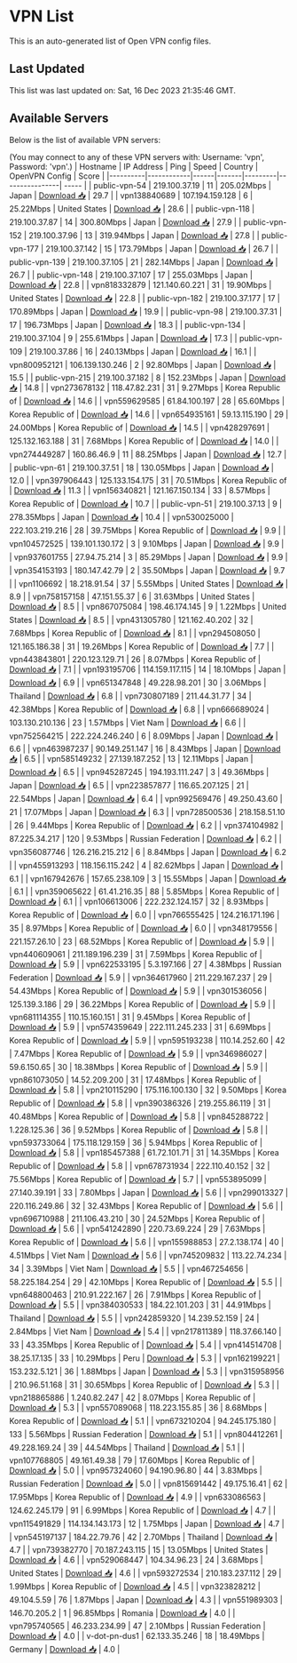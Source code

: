 # VPN List

This is an auto-generated list of Open VPN config files.

## Last Updated

This list was last updated on: Sat, 16 Dec 2023 21:35:46 GMT.

## Available Servers

Below is the list of available VPN servers:

(You may connect to any of these VPN servers with: Username: 'vpn', Password: 'vpn'.)
| Hostname | IP Address | Ping | Speed | Country | OpenVPN Config | Score |
|----------|------------|------|-------|---------|----------------| ----- |
| public-vpn-54 | 219.100.37.19 | 11 | 205.02Mbps | Japan | [Download 📥](./configs/server_0_JP.ovpn) | 29.7 |
| vpn138840689 | 107.194.159.128 | 6 | 25.22Mbps | United States | [Download 📥](./configs/server_1_US.ovpn) | 28.6 |
| public-vpn-118 | 219.100.37.87 | 14 | 300.80Mbps | Japan | [Download 📥](./configs/server_2_JP.ovpn) | 27.9 |
| public-vpn-152 | 219.100.37.96 | 13 | 319.94Mbps | Japan | [Download 📥](./configs/server_3_JP.ovpn) | 27.8 |
| public-vpn-177 | 219.100.37.142 | 15 | 173.79Mbps | Japan | [Download 📥](./configs/server_4_JP.ovpn) | 26.7 |
| public-vpn-139 | 219.100.37.105 | 21 | 282.14Mbps | Japan | [Download 📥](./configs/server_5_JP.ovpn) | 26.7 |
| public-vpn-148 | 219.100.37.107 | 17 | 255.03Mbps | Japan | [Download 📥](./configs/server_6_JP.ovpn) | 22.8 |
| vpn818332879 | 121.140.60.221 | 31 | 19.90Mbps | United States | [Download 📥](./configs/server_7_US.ovpn) | 22.8 |
| public-vpn-182 | 219.100.37.177 | 17 | 170.89Mbps | Japan | [Download 📥](./configs/server_8_JP.ovpn) | 19.9 |
| public-vpn-98 | 219.100.37.31 | 17 | 196.73Mbps | Japan | [Download 📥](./configs/server_9_JP.ovpn) | 18.3 |
| public-vpn-134 | 219.100.37.104 | 9 | 255.61Mbps | Japan | [Download 📥](./configs/server_10_JP.ovpn) | 17.3 |
| public-vpn-109 | 219.100.37.86 | 16 | 240.13Mbps | Japan | [Download 📥](./configs/server_11_JP.ovpn) | 16.1 |
| vpn800952121 | 106.139.130.246 | 2 | 92.80Mbps | Japan | [Download 📥](./configs/server_12_JP.ovpn) | 15.5 |
| public-vpn-215 | 219.100.37.182 | 8 | 152.23Mbps | Japan | [Download 📥](./configs/server_13_JP.ovpn) | 14.8 |
| vpn273678132 | 118.47.82.231 | 31 | 9.27Mbps | Korea Republic of | [Download 📥](./configs/server_14_KR.ovpn) | 14.6 |
| vpn559629585 | 61.84.100.197 | 28 | 65.60Mbps | Korea Republic of | [Download 📥](./configs/server_15_KR.ovpn) | 14.6 |
| vpn654935161 | 59.13.115.190 | 29 | 24.00Mbps | Korea Republic of | [Download 📥](./configs/server_16_KR.ovpn) | 14.5 |
| vpn428297691 | 125.132.163.188 | 31 | 7.68Mbps | Korea Republic of | [Download 📥](./configs/server_17_KR.ovpn) | 14.0 |
| vpn274449287 | 160.86.46.9 | 11 | 88.25Mbps | Japan | [Download 📥](./configs/server_18_JP.ovpn) | 12.7 |
| public-vpn-61 | 219.100.37.51 | 18 | 130.05Mbps | Japan | [Download 📥](./configs/server_19_JP.ovpn) | 12.0 |
| vpn397906443 | 125.133.154.175 | 31 | 70.51Mbps | Korea Republic of | [Download 📥](./configs/server_20_KR.ovpn) | 11.3 |
| vpn156340821 | 121.167.150.134 | 33 | 8.57Mbps | Korea Republic of | [Download 📥](./configs/server_21_KR.ovpn) | 10.7 |
| public-vpn-51 | 219.100.37.13 | 9 | 278.35Mbps | Japan | [Download 📥](./configs/server_22_JP.ovpn) | 10.4 |
| vpn530025000 | 222.103.219.216 | 28 | 39.75Mbps | Korea Republic of | [Download 📥](./configs/server_23_KR.ovpn) | 9.9 |
| vpn104572525 | 139.101.130.172 | 3 | 9.10Mbps | Japan | [Download 📥](./configs/server_24_JP.ovpn) | 9.9 |
| vpn937601755 | 27.94.75.214 | 3 | 85.29Mbps | Japan | [Download 📥](./configs/server_25_JP.ovpn) | 9.9 |
| vpn354153193 | 180.147.42.79 | 2 | 35.50Mbps | Japan | [Download 📥](./configs/server_26_JP.ovpn) | 9.7 |
| vpn1106692 | 18.218.91.54 | 37 | 5.55Mbps | United States | [Download 📥](./configs/server_27_US.ovpn) | 8.9 |
| vpn758157158 | 47.151.55.37 | 6 | 31.63Mbps | United States | [Download 📥](./configs/server_28_US.ovpn) | 8.5 |
| vpn867075084 | 198.46.174.145 | 9 | 1.22Mbps | United States | [Download 📥](./configs/server_29_US.ovpn) | 8.5 |
| vpn431305780 | 121.162.40.202 | 32 | 7.68Mbps | Korea Republic of | [Download 📥](./configs/server_30_KR.ovpn) | 8.1 |
| vpn294508050 | 121.165.186.38 | 31 | 19.26Mbps | Korea Republic of | [Download 📥](./configs/server_31_KR.ovpn) | 7.7 |
| vpn443843801 | 220.123.129.71 | 26 | 8.07Mbps | Korea Republic of | [Download 📥](./configs/server_32_KR.ovpn) | 7.1 |
| vpn193195706 | 114.159.117.115 | 14 | 18.10Mbps | Japan | [Download 📥](./configs/server_33_JP.ovpn) | 6.9 |
| vpn651347848 | 49.228.98.201 | 30 | 3.06Mbps | Thailand | [Download 📥](./configs/server_34_TH.ovpn) | 6.8 |
| vpn730807189 | 211.44.31.77 | 34 | 42.38Mbps | Korea Republic of | [Download 📥](./configs/server_35_KR.ovpn) | 6.8 |
| vpn666689024 | 103.130.210.136 | 23 | 1.57Mbps | Viet Nam | [Download 📥](./configs/server_36_VN.ovpn) | 6.6 |
| vpn752564215 | 222.224.246.240 | 6 | 8.09Mbps | Japan | [Download 📥](./configs/server_37_JP.ovpn) | 6.6 |
| vpn463987237 | 90.149.251.147 | 16 | 8.43Mbps | Japan | [Download 📥](./configs/server_38_JP.ovpn) | 6.5 |
| vpn585149232 | 27.139.187.252 | 13 | 12.11Mbps | Japan | [Download 📥](./configs/server_39_JP.ovpn) | 6.5 |
| vpn945287245 | 194.193.111.247 | 3 | 49.36Mbps | Japan | [Download 📥](./configs/server_40_JP.ovpn) | 6.5 |
| vpn223857877 | 116.65.207.125 | 21 | 22.54Mbps | Japan | [Download 📥](./configs/server_41_JP.ovpn) | 6.4 |
| vpn992569476 | 49.250.43.60 | 21 | 17.07Mbps | Japan | [Download 📥](./configs/server_42_JP.ovpn) | 6.3 |
| vpn728500536 | 218.158.51.10 | 26 | 9.44Mbps | Korea Republic of | [Download 📥](./configs/server_43_KR.ovpn) | 6.2 |
| vpn374104982 | 87.225.34.217 | 120 | 9.53Mbps | Russian Federation | [Download 📥](./configs/server_44_RU.ovpn) | 6.2 |
| vpn356087746 | 126.216.215.212 | 6 | 8.84Mbps | Japan | [Download 📥](./configs/server_45_JP.ovpn) | 6.2 |
| vpn455913293 | 118.156.115.242 | 4 | 82.62Mbps | Japan | [Download 📥](./configs/server_46_JP.ovpn) | 6.1 |
| vpn167942676 | 157.65.238.109 | 3 | 15.55Mbps | Japan | [Download 📥](./configs/server_47_JP.ovpn) | 6.1 |
| vpn359065622 | 61.41.216.35 | 88 | 5.85Mbps | Korea Republic of | [Download 📥](./configs/server_48_KR.ovpn) | 6.1 |
| vpn106613006 | 222.232.124.157 | 32 | 8.93Mbps | Korea Republic of | [Download 📥](./configs/server_49_KR.ovpn) | 6.0 |
| vpn766555425 | 124.216.171.196 | 35 | 8.97Mbps | Korea Republic of | [Download 📥](./configs/server_50_KR.ovpn) | 6.0 |
| vpn348179556 | 221.157.26.10 | 23 | 68.52Mbps | Korea Republic of | [Download 📥](./configs/server_51_KR.ovpn) | 5.9 |
| vpn440609061 | 211.189.196.239 | 31 | 7.59Mbps | Korea Republic of | [Download 📥](./configs/server_52_KR.ovpn) | 5.9 |
| vpn622533195 | 5.3.197.166 | 27 | 4.38Mbps | Russian Federation | [Download 📥](./configs/server_53_RU.ovpn) | 5.9 |
| vpn364617960 | 211.229.167.237 | 29 | 54.43Mbps | Korea Republic of | [Download 📥](./configs/server_54_KR.ovpn) | 5.9 |
| vpn301536056 | 125.139.3.186 | 29 | 36.22Mbps | Korea Republic of | [Download 📥](./configs/server_55_KR.ovpn) | 5.9 |
| vpn681114355 | 110.15.160.151 | 31 | 9.45Mbps | Korea Republic of | [Download 📥](./configs/server_56_KR.ovpn) | 5.9 |
| vpn574359649 | 222.111.245.233 | 31 | 6.69Mbps | Korea Republic of | [Download 📥](./configs/server_57_KR.ovpn) | 5.9 |
| vpn595193238 | 110.14.252.60 | 42 | 7.47Mbps | Korea Republic of | [Download 📥](./configs/server_58_KR.ovpn) | 5.9 |
| vpn346986027 | 59.6.150.65 | 30 | 18.38Mbps | Korea Republic of | [Download 📥](./configs/server_59_KR.ovpn) | 5.9 |
| vpn861073050 | 14.52.209.200 | 31 | 17.48Mbps | Korea Republic of | [Download 📥](./configs/server_60_KR.ovpn) | 5.8 |
| vpn210115290 | 175.116.100.130 | 32 | 9.50Mbps | Korea Republic of | [Download 📥](./configs/server_61_KR.ovpn) | 5.8 |
| vpn390386326 | 219.255.86.119 | 31 | 40.48Mbps | Korea Republic of | [Download 📥](./configs/server_62_KR.ovpn) | 5.8 |
| vpn845288722 | 1.228.125.36 | 36 | 9.52Mbps | Korea Republic of | [Download 📥](./configs/server_63_KR.ovpn) | 5.8 |
| vpn593733064 | 175.118.129.159 | 36 | 5.94Mbps | Korea Republic of | [Download 📥](./configs/server_64_KR.ovpn) | 5.8 |
| vpn185457388 | 61.72.101.71 | 31 | 14.35Mbps | Korea Republic of | [Download 📥](./configs/server_65_KR.ovpn) | 5.8 |
| vpn678731934 | 222.110.40.152 | 32 | 75.56Mbps | Korea Republic of | [Download 📥](./configs/server_66_KR.ovpn) | 5.7 |
| vpn553895099 | 27.140.39.191 | 33 | 7.80Mbps | Japan | [Download 📥](./configs/server_67_JP.ovpn) | 5.6 |
| vpn299013327 | 220.116.249.86 | 32 | 32.43Mbps | Korea Republic of | [Download 📥](./configs/server_68_KR.ovpn) | 5.6 |
| vpn696710988 | 211.106.43.210 | 30 | 24.52Mbps | Korea Republic of | [Download 📥](./configs/server_69_KR.ovpn) | 5.6 |
| vpn541242890 | 220.73.69.224 | 29 | 7.63Mbps | Korea Republic of | [Download 📥](./configs/server_70_KR.ovpn) | 5.6 |
| vpn155988853 | 27.2.138.174 | 40 | 4.51Mbps | Viet Nam | [Download 📥](./configs/server_71_VN.ovpn) | 5.6 |
| vpn745209832 | 113.22.74.234 | 34 | 3.39Mbps | Viet Nam | [Download 📥](./configs/server_72_VN.ovpn) | 5.5 |
| vpn467254656 | 58.225.184.254 | 29 | 42.10Mbps | Korea Republic of | [Download 📥](./configs/server_73_KR.ovpn) | 5.5 |
| vpn648800463 | 210.91.222.167 | 26 | 7.91Mbps | Korea Republic of | [Download 📥](./configs/server_74_KR.ovpn) | 5.5 |
| vpn384030533 | 184.22.101.203 | 31 | 44.91Mbps | Thailand | [Download 📥](./configs/server_75_TH.ovpn) | 5.5 |
| vpn242859320 | 14.239.52.159 | 24 | 2.84Mbps | Viet Nam | [Download 📥](./configs/server_76_VN.ovpn) | 5.4 |
| vpn217811389 | 118.37.66.140 | 33 | 43.35Mbps | Korea Republic of | [Download 📥](./configs/server_77_KR.ovpn) | 5.4 |
| vpn414514708 | 38.25.17.135 | 33 | 10.29Mbps | Peru | [Download 📥](./configs/server_78_PE.ovpn) | 5.3 |
| vpn162199221 | 153.232.5.121 | 36 | 1.88Mbps | Japan | [Download 📥](./configs/server_79_JP.ovpn) | 5.3 |
| vpn315958956 | 210.96.51.168 | 31 | 30.65Mbps | Korea Republic of | [Download 📥](./configs/server_80_KR.ovpn) | 5.3 |
| vpn218865886 | 1.240.82.247 | 42 | 8.07Mbps | Korea Republic of | [Download 📥](./configs/server_81_KR.ovpn) | 5.3 |
| vpn557089068 | 118.223.155.85 | 36 | 8.68Mbps | Korea Republic of | [Download 📥](./configs/server_82_KR.ovpn) | 5.1 |
| vpn673210204 | 94.245.175.180 | 133 | 5.56Mbps | Russian Federation | [Download 📥](./configs/server_83_RU.ovpn) | 5.1 |
| vpn804412261 | 49.228.169.24 | 39 | 44.54Mbps | Thailand | [Download 📥](./configs/server_84_TH.ovpn) | 5.1 |
| vpn107768805 | 49.161.49.38 | 79 | 17.60Mbps | Korea Republic of | [Download 📥](./configs/server_85_KR.ovpn) | 5.0 |
| vpn957324060 | 94.190.96.80 | 44 | 3.83Mbps | Russian Federation | [Download 📥](./configs/server_86_RU.ovpn) | 5.0 |
| vpn815691442 | 49.175.16.41 | 62 | 17.95Mbps | Korea Republic of | [Download 📥](./configs/server_87_KR.ovpn) | 4.9 |
| vpn633086563 | 124.62.245.179 | 91 | 6.99Mbps | Korea Republic of | [Download 📥](./configs/server_88_KR.ovpn) | 4.7 |
| vpn115491829 | 114.134.143.173 | 12 | 1.75Mbps | Japan | [Download 📥](./configs/server_89_JP.ovpn) | 4.7 |
| vpn545197137 | 184.22.79.76 | 42 | 2.70Mbps | Thailand | [Download 📥](./configs/server_90_TH.ovpn) | 4.7 |
| vpn739382770 | 70.187.243.115 | 15 | 13.05Mbps | United States | [Download 📥](./configs/server_91_US.ovpn) | 4.6 |
| vpn529068447 | 104.34.96.23 | 24 | 3.68Mbps | United States | [Download 📥](./configs/server_92_US.ovpn) | 4.6 |
| vpn593272534 | 210.183.237.112 | 29 | 1.99Mbps | Korea Republic of | [Download 📥](./configs/server_93_KR.ovpn) | 4.5 |
| vpn323828212 | 49.104.5.59 | 76 | 1.87Mbps | Japan | [Download 📥](./configs/server_94_JP.ovpn) | 4.3 |
| vpn551989303 | 146.70.205.2 | 1 | 96.85Mbps | Romania | [Download 📥](./configs/server_95_RO.ovpn) | 4.0 |
| vpn795740565 | 46.233.234.99 | 47 | 2.10Mbps | Russian Federation | [Download 📥](./configs/server_96_RU.ovpn) | 4.0 |
| v-dot-pn-dus1 | 62.133.35.246 | 18 | 18.49Mbps | Germany | [Download 📥](./configs/server_97_DE.ovpn) | 4.0 |
